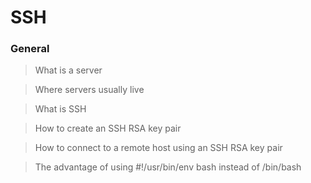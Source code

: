 # SSH

### General

> What is a server

> Where servers usually live

> What is SSH

> How to create an SSH RSA key pair

> How to connect to a remote host using an SSH RSA key pair

> The advantage of using #!/usr/bin/env bash instead of /bin/bash
